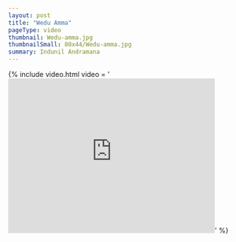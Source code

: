 ```yaml
---
layout: post
title: "Wedu Amma"
pageType: video
thumbnail: Wedu-amma.jpg
thumbnailSmall: 80x44/Wedu-amma.jpg
summary: Indunil Andramana
---
```


{% include video.html video = '<iframe width="420" height="315" src="https://www.youtube.com/embed/imNbdvc5_Y8" frameborder="0" allowfullscreen></iframe>' %} 
